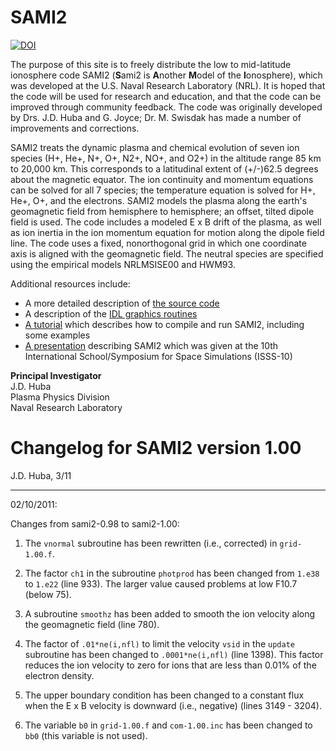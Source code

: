 
# SAMI2

[![DOI](https://zenodo.org/badge/336382754.svg)](https://zenodo.org/badge/latestdoi/336382754)

The purpose of this site is to freely distribute the low to mid-latitude ionosphere code SAMI2 (**S**ami2 is **A**nother **M**odel of the **I**onosphere), which was developed at the U.S. Naval Research Laboratory (NRL). It is hoped that the code will be used for research and education, and that the code can be improved through community feedback. The code was originally developed by Drs. J.D. Huba and G. Joyce; Dr. M. Swisdak has made a number of improvements and corrections.

SAMI2 treats the dynamic plasma and chemical evolution of seven ion species (H+, He+, N+, O+, N2+, NO+, and O2+) in the altitude range 85 km to 20,000 km. This corresponds to a latitudinal extent of (+/-)62.5 degrees about the magnetic equator. The ion continuity and momentum equations can be solved for all 7 species; the temperature equation is solved for H+, He+, O+, and the electrons. SAMI2 models the plasma along the earth's geomagnetic field from hemisphere to hemisphere; an offset, tilted dipole field is used. The code includes a modeled E x B drift of the plasma, as well as ion inertia in the ion momentum equation for motion along the dipole field line. The code uses a fixed, nonorthogonal grid in which one coordinate axis is aligned with the geomagnetic field. The neutral species are specified using the empirical models NRLMSISE00 and HWM93.

Additional resources include:
- A more detailed description of [the source code](source_description.md)
- A description of the [IDL graphics routines](graphics.md)
- [A tutorial](tutorial.md) which describes how to compile and run SAMI2, including some examples
- [A presentation](isss10_0.pdf) describing SAMI2 which was given at the 10th International School/Symposium for Space Simulations (ISSS-10)

**Principal Investigator**  
J.D. Huba  
Plasma Physics Division  
Naval Research Laboratory  

# Changelog for SAMI2 version 1.00
J.D. Huba, 3/11

****************************************************************

02/10/2011:

Changes from sami2-0.98 to sami2-1.00:

1. The `vnormal` subroutine has been rewritten
   (i.e., corrected) in `grid-1.00.f`.

2. The factor `ch1` in the subroutine
   `photprod` has been changed from `1.e38`
   to `1.e22` (line 933). The larger value 
   caused problems at low F10.7 (below 75).

3. A subroutine `smoothz` has been added to
   smooth the ion velocity along the geomagnetic
   field (line 780).

4. The factor of `.01*ne(i,nfl)` to limit the
   velocity `vsid` in the `update` subroutine
   has been changed to `.0001*ne(i,nfl)` (line 1398).
   This factor reduces the ion velocity to zero
   for ions that are less than 0.01% of the
   electron density.

5. The upper boundary condition has been
   changed to a constant flux when the E x B
   velocity is downward (i.e., negative)
   (lines 3149 - 3204).

6. The variable `b0` in `grid-1.00.f` and
   `com-1.00.inc` has been changed to `bb0`
   (this variable is not used).
